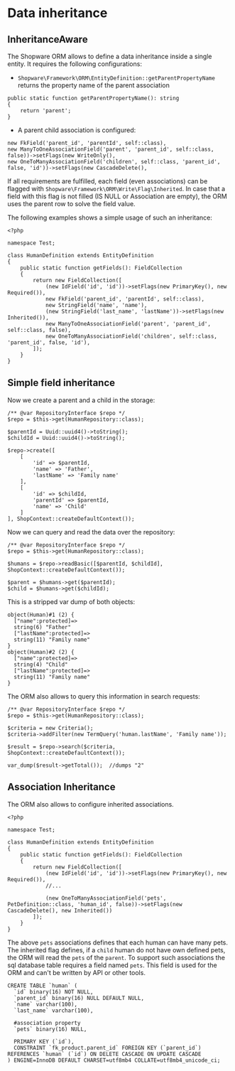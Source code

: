 # Data inheritance

## InheritanceAware
The Shopware ORM allows to define a data inheritance inside a single entity.
It requires the following configurations:
* `Shopware\Framework\ORM\EntityDefinition::getParentPropertyName` returns the property name of the parent association
```
public static function getParentPropertyName(): string
{
    return 'parent';
}

```
* A parent child association is configured:
```
new FkField('parent_id', 'parentId', self::class),
new ManyToOneAssociationField('parent', 'parent_id', self::class, false))->setFlags(new WriteOnly(),
new OneToManyAssociationField('children', self::class, 'parent_id', false, 'id'))->setFlags(new CascadeDelete(),
```

If all requirements are fulfilled, each field (even associations) can be flagged with `Shopware\Framework\ORM\Write\Flag\Inherited`.
In case that a field with this flag is not filled (IS NULL or Association are empty), the ORM uses the parent row to solve the field value.

The following examples shows a simple usage of such an inheritance:
```
<?php

namespace Test;

class HumanDefinition extends EntityDefinition
{
    public static function getFields(): FieldCollection
    {
        return new FieldCollection([
            (new IdField('id', 'id'))->setFlags(new PrimaryKey(), new Required()),
            new FkField('parent_id', 'parentId', self::class),
            new StringField('name', 'name'),
            (new StringField('last_name', 'lastName'))->setFlags(new Inherited()),
            new ManyToOneAssociationField('parent', 'parent_id', self::class, false),
            new OneToManyAssociationField('children', self::class, 'parent_id', false, 'id'),
        ]);
    }
}
``` 

## Simple field inheritance
Now we create a parent and a child in the storage:

```
/** @var RepositoryInterface $repo */
$repo = $this->get(HumanRepository::class);

$parentId = Uuid::uuid4()->toString();
$childId = Uuid::uuid4()->toString();

$repo->create([
    [
        'id' => $parentId,
        'name' => 'Father',
        'lastName' => 'Family name'
    ],
    [
        'id' => $childId,
        'parentId' => $parentId,
        'name' => 'Child'
    ]
], ShopContext::createDefaultContext());
```

Now we can query and read the data over the repository:
```
/** @var RepositoryInterface $repo */
$repo = $this->get(HumanRepository::class);

$humans = $repo->readBasic([$parentId, $childId], ShopContext::createDefaultContext());

$parent = $humans->get($parentId);
$child = $humans->get($childId);

```

This is a stripped var dump of both objects:
```
object(Human)#1 (2) {
  ["name":protected]=>
  string(6) "Father"
  ["lastName":protected]=>
  string(11) "Family name"
}
object(Human)#2 (2) {
  ["name":protected]=>
  string(4) "Child"
  ["lastName":protected]=>
  string(11) "Family name"
}
``` 

The ORM also allows to query this information in search requests:
```
/** @var RepositoryInterface $repo */
$repo = $this->get(HumanRepository::class);

$criteria = new Criteria();
$criteria->addFilter(new TermQuery('human.lastName', 'Family name'));

$result = $repo->search($criteria, ShopContext::createDefaultContext());

var_dump($result->getTotal());  //dumps "2"
```

## Association Inheritance
The ORM also allows to configure inherited associations.

```
<?php

namespace Test;

class HumanDefinition extends EntityDefinition
{
    public static function getFields(): FieldCollection
    {
        return new FieldCollection([
            (new IdField('id', 'id'))->setFlags(new PrimaryKey(), new Required()),
            //...
                        
            (new OneToManyAssociationField('pets', PetDefinition::class, 'human_id', false))->setFlags(new CascadeDelete(), new Inherited())
        ]);
    }
}
```

The above `pets` associations defines that each human can have many pets. The inherited flag defines, if a `child` human do not have own defined pets, the ORM will read the `pets` of the `parent`.
To support such associations the sql database table requires a field named `pets`. This field is used for the ORM and can't be written by API or other tools. 

```
CREATE TABLE `human` (
  `id` binary(16) NOT NULL,
  `parent_id` binary(16) NULL DEFAULT NULL,
  `name` varchar(100),
  `last_name` varchar(100),
  
  #association property
  `pets` binary(16) NULL,   
  
  PRIMARY KEY (`id`),
  CONSTRAINT `fk_product.parent_id` FOREIGN KEY (`parent_id`) REFERENCES `human` (`id`) ON DELETE CASCADE ON UPDATE CASCADE
) ENGINE=InnoDB DEFAULT CHARSET=utf8mb4 COLLATE=utf8mb4_unicode_ci;
```